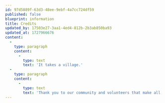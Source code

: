```yaml
---
id: 97d5889f-63d3-48ee-9ebf-4a7cc724df59
published: false
blueprint: information
title: Credits
updated_by: 17503e27-3aa1-4ed4-812b-2b3ab850ba93
updated_at: 1727966676
content:
  -
    type: paragraph
    content:
      -
        type: text
        text: 'It takes a village.'
  -
    type: paragraph
    content:
      -
        type: text
        text: 'Thank you to our community and volunteers that make all of this possible :-)'
---
```


